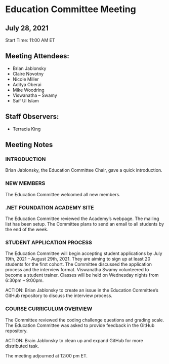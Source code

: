 # Education Committee Meeting
## July 28, 2021
Start Time: 11:00 AM ET

## Meeting Attendees:
- Brian Jablonsky
- Claire Novotny
- Nicole Miller
- Aditya Oberai
- Mike Woodring
- Viswanatha – Swamy 
- Saif UI Islam

## Staff Observers: 
- Terracia King

## Meeting Notes
### INTRODUCTION

Brian Jablonsky, the Education Committee Chair, gave a quick introduction.

### NEW MEMBERS

The Education Committee welcomed all new members. 

### .NET FOUNDATION ACADEMY SITE

The Education Committee reviewed the Academy’s webpage. The mailing list has been setup. The Committee plans to send an email to all students by the end of the week. 

### STUDENT APPLICATION PROCESS

The Education Committee will begin accepting student applications by July 19th, 2021 – August 29th, 2021. They are aiming to sign up at least 20 students for the first cohort. The Committee discussed the application process and the interview format. Viswanatha Swamy volunteered to become a student trainer. Classes will be held on Wednesday nights from 6:30pm – 9:00pm. 

ACTION: Brian Jablonsky to create an issue in the Education Committee’s GitHub repository to discuss the interview process. 

### COURSE CURRICULUM OVERVIEW
The Committee reviewed the coding challenge questions and grading scale. The Education Committee was asked to provide feedback in the GitHub repository. 

ACTION: Brain Jablonsky to clean up and expand GitHub for more distributed task. 

The meeting adjourned at 12:00 pm ET.
